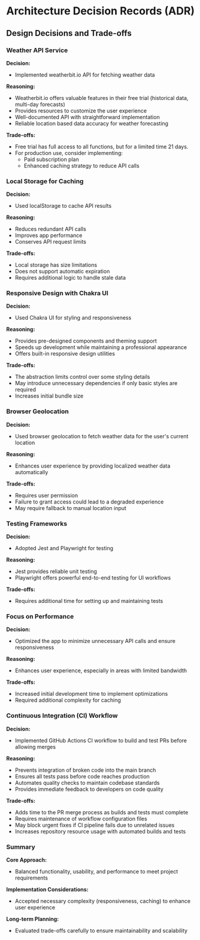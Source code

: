 # Architecture Decision Records (ADR)
## Design Decisions and Trade-offs
### Weather API Service
**Decision:**
- Implemented weatherbit.io API for fetching weather data

**Reasoning:**
- Weatherbit.io offers valuable features in their free trial (historical data, multi-day forecasts)
- Provides resources to customize the user experience
- Well-documented API with straightforward implementation
- Reliable location based data accuracy for weather forecasting

**Trade-offs:**
- Free trial has full access to all functions, but for a limited time 21 days.
- For production use, consider implementing:
    - Paid subscription plan
    - Enhanced caching strategy to reduce API calls

### Local Storage for Caching

**Decision:**
- Used localStorage to cache API results

**Reasoning:**
- Reduces redundant API calls
- Improves app performance
- Conserves API request limits

**Trade-offs:**
- Local storage has size limitations
- Does not support automatic expiration
- Requires additional logic to handle stale data

### Responsive Design with Chakra UI

**Decision:**
- Used Chakra UI for styling and responsiveness

**Reasoning:**
- Provides pre-designed components and theming support
- Speeds up development while maintaining a professional appearance
- Offers built-in responsive design utilities

**Trade-offs:**
- The abstraction limits control over some styling details
- May introduce unnecessary dependencies if only basic styles are required
- Increases initial bundle size

### Browser Geolocation

**Decision:**
- Used browser geolocation to fetch weather data for the user's current location

**Reasoning:**
- Enhances user experience by providing localized weather data automatically

**Trade-offs:**
- Requires user permission
- Failure to grant access could lead to a degraded experience
- May require fallback to manual location input

### Testing Frameworks

**Decision:**
- Adopted Jest and Playwright for testing

**Reasoning:**
- Jest provides reliable unit testing
- Playwright offers powerful end-to-end testing for UI workflows

**Trade-offs:**
- Requires additional time for setting up and maintaining tests

### Focus on Performance

**Decision:**
- Optimized the app to minimize unnecessary API calls and ensure responsiveness

**Reasoning:**
- Enhances user experience, especially in areas with limited bandwidth

**Trade-offs:**
- Increased initial development time to implement optimizations
- Required additional complexity for caching

### Continuous Integration (CI) Workflow

**Decision:**
- Implemented GitHub Actions CI workflow to build and test PRs before allowing merges

**Reasoning:**
- Prevents integration of broken code into the main branch
- Ensures all tests pass before code reaches production
- Automates quality checks to maintain codebase standards
- Provides immediate feedback to developers on code quality

**Trade-offs:**
- Adds time to the PR merge process as builds and tests must complete
- Requires maintenance of workflow configuration files
- May block urgent fixes if CI pipeline fails due to unrelated issues
- Increases repository resource usage with automated builds and tests

### Summary

**Core Approach:**
- Balanced functionality, usability, and performance to meet project requirements

**Implementation Considerations:**
- Accepted necessary complexity (responsiveness, caching) to enhance user experience

**Long-term Planning:**
- Evaluated trade-offs carefully to ensure maintainability and scalability
